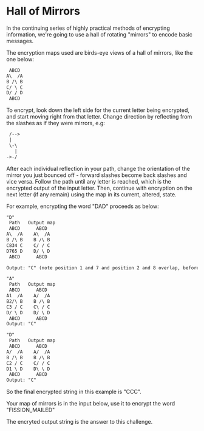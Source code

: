 # Hall of Mirrors

In the continuing series of highly practical methods of encrypting information, we're going to use a hall of rotating "mirrors" to encode basic messages.

The encryption maps used are birds-eye views of a hall of mirrors, like the one below:

```txt
 ABCD
A\  /A
B /\ B
C/ \ C
D/ / D
 ABCD
```

To encrypt, look down the left side for the current letter being encrypted, and start moving right from that letter. Change direction by reflecting from the slashes as if they were mirrors, e.g:

```txt
 /-->
 |
 \-\
   |
->-/
```

After each individual reflection in your path, change the orientation of the mirror you just bounced off - forward slashes become back slashes and vice versa. Follow the path until any letter is reached, which is the encrypted output of the input letter. Then, continue with encryption on the next letter (if any remain) using the map in its current, altered, state.

For example, encrypting the word "DAD" proceeds as below:

```txt
"D"
 Path   Output map
 ABCD      ABCD
A\  /A    A\  /A
B /\ B    B /\ B
C834 C    C/ / C
D765 D    D/ \ D
 ABCD      ABCD

Output: "C" (note position 1 and 7 and position 2 and 8 overlap, before the left turn out of the map)

"A"
 Path   Output map
 ABCD      ABCD
A1  /A    A/  /A
B2/\ B    B /\ B
C3 / C    C\ / C
D/ \ D    D/ \ D
 ABCD      ABCD
Output: "C"

"D"
 Path   Output map
 ABCD      ABCD
A/  /A    A/  /A
B /\ B    B /\ B
C2 / C    C/ / C
D1 \ D    D\ \ D
 ABCD      ABCD
Output: "C"
```

So the final encrypted string in this example is "CCC".

Your map of mirrors is in the input below, use it to encrypt the word "FISSION_MAILED"

The encryted output string is the answer to this challenge.